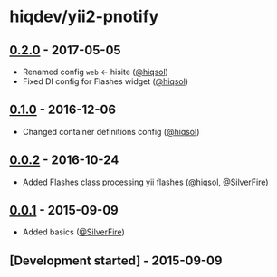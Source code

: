 # hiqdev/yii2-pnotify

## [0.2.0] - 2017-05-05

- Renamed config `web` <- hisite ([@hiqsol])
- Fixed DI config for Flashes widget ([@hiqsol])

## [0.1.0] - 2016-12-06

- Changed container definitions config ([@hiqsol])

## [0.0.2] - 2016-10-24

- Added Flashes class processing yii flashes ([@hiqsol], [@SilverFire])

## [0.0.1] - 2015-09-09

- Added basics ([@SilverFire])

## [Development started] - 2015-09-09

[@hiqsol]: https://github.com/hiqsol
[sol@hiqdev.com]: https://github.com/hiqsol
[@SilverFire]: https://github.com/SilverFire
[d.naumenko.a@gmail.com]: https://github.com/SilverFire
[@tafid]: https://github.com/tafid
[andreyklochok@gmail.com]: https://github.com/tafid
[@BladeRoot]: https://github.com/BladeRoot
[bladeroot@gmail.com]: https://github.com/BladeRoot
[Under development]: https://github.com/hiqdev/yii2-pnotify/compare/0.1.0...HEAD
[0.1.0]: https://github.com/hiqdev/yii2-pnotify/compare/0.0.2...0.1.0
[0.0.2]: https://github.com/hiqdev/yii2-pnotify/compare/0.0.1...0.0.2
[0.0.1]: https://github.com/hiqdev/yii2-pnotify/releases/tag/0.0.1
[0.2.0]: https://github.com/hiqdev/yii2-pnotify/compare/0.1.0...0.2.0
